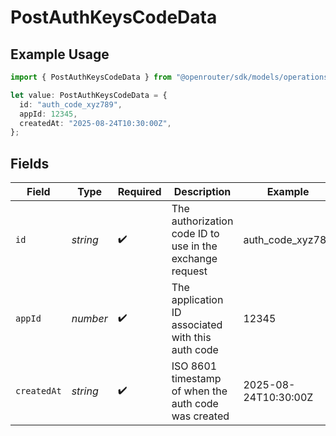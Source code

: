 # PostAuthKeysCodeData

## Example Usage

```typescript
import { PostAuthKeysCodeData } from "@openrouter/sdk/models/operations";

let value: PostAuthKeysCodeData = {
  id: "auth_code_xyz789",
  appId: 12345,
  createdAt: "2025-08-24T10:30:00Z",
};
```

## Fields

| Field                                                    | Type                                                     | Required                                                 | Description                                              | Example                                                  |
| -------------------------------------------------------- | -------------------------------------------------------- | -------------------------------------------------------- | -------------------------------------------------------- | -------------------------------------------------------- |
| `id`                                                     | *string*                                                 | :heavy_check_mark:                                       | The authorization code ID to use in the exchange request | auth_code_xyz789                                         |
| `appId`                                                  | *number*                                                 | :heavy_check_mark:                                       | The application ID associated with this auth code        | 12345                                                    |
| `createdAt`                                              | *string*                                                 | :heavy_check_mark:                                       | ISO 8601 timestamp of when the auth code was created     | 2025-08-24T10:30:00Z                                     |